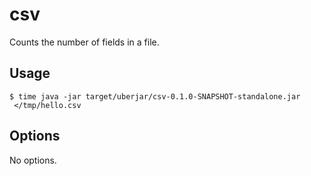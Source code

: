 # csv

Counts the number of fields in a file.

## Usage

    $ time java -jar target/uberjar/csv-0.1.0-SNAPSHOT-standalone.jar
     </tmp/hello.csv

## Options

No options.
